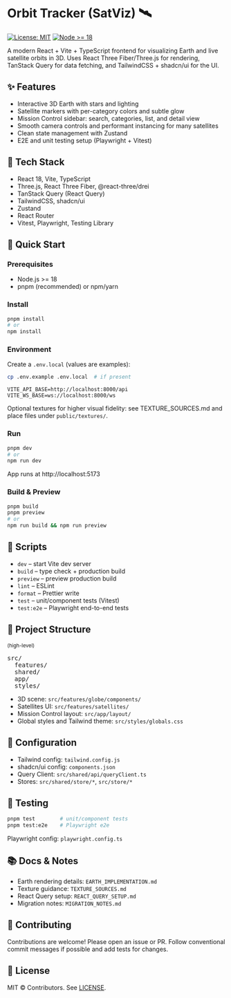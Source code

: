 # Orbit Tracker (SatViz) 🛰️

[![License: MIT](https://img.shields.io/badge/License-MIT-yellow.svg)](LICENSE)
[![Node >= 18](https://img.shields.io/badge/node-%3E%3D18-green)](package.json)

A modern React + Vite + TypeScript frontend for visualizing Earth and live satellite orbits in 3D. Uses React Three Fiber/Three.js for rendering, TanStack Query for data fetching, and TailwindCSS + shadcn/ui for the UI.


## ✨ Features

- Interactive 3D Earth with stars and lighting
- Satellite markers with per-category colors and subtle glow
- Mission Control sidebar: search, categories, list, and detail view
- Smooth camera controls and performant instancing for many satellites
- Clean state management with Zustand
- E2E and unit testing setup (Playwright + Vitest)


## 🧰 Tech Stack

- React 18, Vite, TypeScript
- Three.js, React Three Fiber, @react-three/drei
- TanStack Query (React Query)
- TailwindCSS, shadcn/ui
- Zustand
- React Router
- Vitest, Playwright, Testing Library


## 🚀 Quick Start

### Prerequisites
- Node.js >= 18
- pnpm (recommended) or npm/yarn

### Install
```bash
pnpm install
# or
npm install
```

### Environment
Create a `.env.local` (values are examples):
```bash
cp .env.example .env.local  # if present
```
```env
VITE_API_BASE=http://localhost:8000/api
VITE_WS_BASE=ws://localhost:8000/ws
```

Optional textures for higher visual fidelity: see TEXTURE_SOURCES.md and place files under `public/textures/`.

### Run
```bash
pnpm dev
# or
npm run dev
```
App runs at http://localhost:5173

### Build & Preview
```bash
pnpm build
pnpm preview
# or
npm run build && npm run preview
```


## 📜 Scripts
- `dev` – start Vite dev server
- `build` – type check + production build
- `preview` – preview production build
- `lint` – ESLint
- `format` – Prettier write
- `test` – unit/component tests (Vitest)
- `test:e2e` – Playwright end-to-end tests


## 📁 Project Structure
<small>(high-level)</small>

<pre>
src/
  features/
  shared/
  app/
  styles/
</pre>

- 3D scene: `src/features/globe/components/`
- Satellites UI: `src/features/satellites/`
- Mission Control layout: `src/app/layout/`
- Global styles and Tailwind theme: `src/styles/globals.css`


## 🔧 Configuration
- Tailwind config: `tailwind.config.js`
- shadcn/ui config: `components.json`
- Query Client: `src/shared/api/queryClient.ts`
- Stores: `src/shared/store/*`, `src/store/*`


## 🧪 Testing
```bash
pnpm test        # unit/component tests
pnpm test:e2e    # Playwright e2e
```
Playwright config: `playwright.config.ts`


## 📚 Docs & Notes
- Earth rendering details: `EARTH_IMPLEMENTATION.md`
- Texture guidance: `TEXTURE_SOURCES.md`
- React Query setup: `REACT_QUERY_SETUP.md`
- Migration notes: `MIGRATION_NOTES.md`


## 🤝 Contributing
Contributions are welcome! Please open an issue or PR. Follow conventional commit messages if possible and add tests for changes.


## 📄 License
MIT © Contributors. See [LICENSE](LICENSE).
